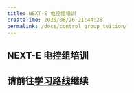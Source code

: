 ```yaml
---
title: NEXT-E 电控组培训
createTime: 2025/08/26 21:44:28
permalink: /docs/control_group_tuition/
---
```


<!--
 *  _   _  _______   _______   _____  
 * | \ | ||  ___\ \ / /_   _| |  ___| 
 * |  \| || |__  \ V /  | |   | |__   
 * | . ` ||  __| /   \  | |   |  __|  
 * | |\  || |___/ /^\ \ | |   | |___  
 * \_| \_/\____/\/   \/ \_/   \____/  
 * 
 * @Author: ziyu (Chen Zhaoyu)
 * @Date: 2025-08-26 21:44:28
 * @LastEditors: ziyu (Chen Zhaoyu)
 * @LastEditTime: 2025-08-26 21:44:56
 * @Description: 
 * Copyright (c) 2025 by XAUT NEXT-E/ziyu, All Rights Reserved. 
-->
## NEXT-E 电控组培训

## 请前往[学习路线](./1.学习路线.md)继续